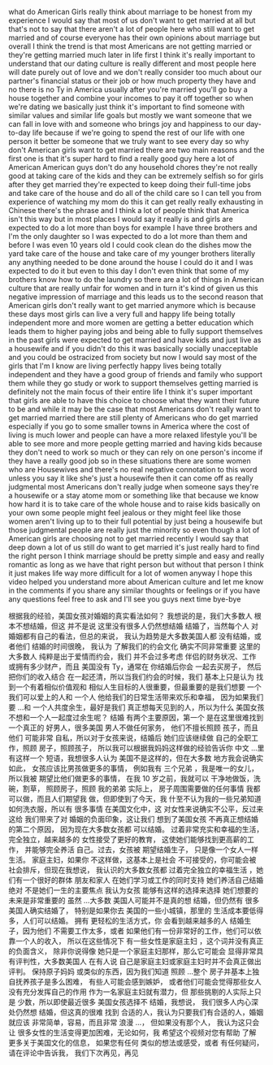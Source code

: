 what do American Girls really think about marriage to be honest from my
experience I would say that most of us don't want to get married at all but
that's not to say that there aren't a lot of people here who still want to get
married and of course everyone has their own opinions about marriage but overall
I think the trend is that most Americans are not getting married or they're
getting married much later in life first I think it's really important to
understand that our dating culture is really different and most people here
will date purely out of love and we don't really consider too much about our
partner's financial status or their job or how much property they have and no
there is no Ty in America usually after you're married you'll go buy a house
together and combine your incomes to pay it off together so when we're dating we
basically just think it's important to find someone with similar values and
similar life goals but mostly we want someone that we can fall in love with
and someone who brings joy and happiness to our day-to-day life because if we're
going to spend the rest of our life with one person it better be someone that we
truly want to see every day so why don't American girls want to get married there
are two main reasons and the first one is that it's super hard to find a really
good guy here a lot of American American guys don't do any household chores
they're not really good at taking care of the kids and they can be extremely
selfish so for girls after they get married they're expected to keep doing
their full-time jobs and take care of the house and do all of the child care
so I can tell you from experience of watching my mom do this it can get
really really exhausting in Chinese there's the
phrase and I think a lot of people think that America isn't this way but in most
places I would say it really is and girls are expected to do a lot more than
boys for example I have three brothers and I'm the only daughter so I was
expected to do a lot more than them and before I was even 10 years old I could
cook clean do the dishes mow the yard take care of the house and take care of
my younger brothers literally any anything needed to be done around the
house I could do it and I was expected to do it but even to this day I don't
even think that some of my brothers know how to do the laundry so there are a lot
of things in American culture that are really unfair for women and in turn it's
kind of given us this negative impression of marriage and this leads us
to the second reason that American girls don't really want to get married anymore
which is because these days most girls can live a very full and happy life
being totally independent more and more women are getting a better education
which leads them to higher paying jobs and being able to fully support
themselves in the past girls were expected to get married and have kids
and just live as a housewife and if you didn't do this it was basically socially
unacceptable and you could be ostracized from society but now I would say most of
the girls that I'm I know are living perfectly happy lives being totally
independent and they have a good group of friends and family who support them
while they go study or work to support themselves getting married is definitely
not the main focus of their entire life I think it's super important that girls
are able to have this choice to choose what they want their future to be and
while it may be the case that most Americans don't really want to get
married married there are still plenty of Americans who do get married
especially if you go to some smaller towns in America where the cost of
living is much lower and people can have a more relaxed lifestyle you'll be able
to see more and more people getting married and having kids because they
don't need to work so much or they can rely on one person's income if they have
a really good job so in these situations there are some women who are Housewives
and there's no real negative connotation to this word unless you say it like
she's just a housewife then it can come off as really judgmental most Americans
don't really judge when someone says they're a housewife or a stay atome mom
or something like that because we know how hard it is to take care of the whole
house and to raise kids basically on your own some people might feel jealous
or they might feel like those women aren't living up to to their full
potential by just being a housewife but those judgmental people are really just
the minority so even though a lot of American girls are choosing not to get
married recently I would say that deep down a lot of us still do want to get
married it's just really hard to find the right person I think marriage should
be pretty simple and easy and really romantic as long as we have that right
person but without that person I think it just makes life way more
difficult for a lot of women anyway I hope this video helped you understand
more about American culture and let me know in the comments if you share any
similar thoughts or feelings or if you have any questions feel free to ask and
I'll see you guys next time bye-bye

根据我的经验，美国女孩对婚姻的真实看法如何？
我想说的是，我们大多数人 根本不想结婚，但这
并不是说 这里没有很多人仍然想结婚
结婚了，当然每个人 对婚姻都有自己的看法，但总的来说，
我认为趋势是大多数美国人都 没有结婚，或者他们
结婚的时间很晚， 我认为
了解我们的约会文化 确实不同非常重要 这里的大多数人
纯粹是出于爱情而约会，我们 并不会过多考虑
伴侣的财务状况、工作 或拥有多少财产，而且
美国没有 Ty，通常在 你结婚后你会 一起去买房子，
然后把你们的收入结合 在一起还清，所以当我们约会的时候，我们
基本上只是认为 找到一个有着相似价值观和
相似人生目标的人很重要，但最重要的是我们想要 一个我们可以爱上的人和
一个人 他给我们的日常生活带来欢乐和幸福， 因为如果我们
要 …和 一个人共度余生，最好是我们
真正想每天见到的人，所以为什么 美国女孩不想和一个人一起度过余生呢？ 结婚
有两个主要原因，第一个 是在这里很难找到一个真正的
好男人，很多美国 男人不做任何家务，
他们不擅长照顾 孩子，而且他们 可能非常
自私，所以对于女孩来说，结婚后 她们应该继续做
自己的全职工作，照顾 房子，照顾孩子，
所以我可以根据我妈妈这样做的经验告诉你
中文 …里 有这样一个
短语，我想很多人认为 美国不是这样的，但在大多数
地方我会说确实如此， 女孩应该比男孩做更多的事情，
例如我有 三个兄弟 ，我是唯一的女儿，所以我被
期望比他们做更多的事情， 在我 10 岁之前，我就可以
干净地做饭，洗碗，割草， 照顾房子，照顾
我的弟弟 实际上， 房子周围需要做的任何事情
我都可以做，而且人们期望我 做，但即使到了今天，我
什至不认为我的一些兄弟知道 如何洗衣服，所以有
很多事情 在美国文化中，这 对女性来说确实不公平，反过来这给
我们带来了对 婚姻的负面印象，这让我们
想到了美国女孩 不再真正想结婚的第二个原因，
因为现在大多数女孩都 可以结婚。 过着非常充实和幸福的生活，
完全独立，越来越多的 女性接受了更好的教育，
这使她们能够找到更高薪的工作， 并能够完全养活
自己。过去，女孩被 期望结婚生子，
只是像一个女人一样生活。 家庭主妇，如果你 不这样做，这基本上是社会
不可接受的，你可能会被 社会排斥，但现在我想说，
我认识的大多数女孩都 过着完全独立的幸福生活
，她们有一个很好的群体 朋友和家人
在她们学习或工作的同时支持 她们养活自己结婚绝对
不是她们一生的主要焦点 我认为女孩
能够有这样的选择来选择 她们想要的未来是非常重要的
虽然 …大多数 美国人可能并不是真的想
结婚，但仍然有 很多美国人确实结婚了，
特别是如果你去 美国的一些小城镇，那里的
生活成本要低得多，人们可以结婚。 拥有 更轻松的生活方式，你
会看到越来越多的人 结婚生子，因为他们
不需要工作太多，或者 如果他们有一份非常好的工作，他们可以依靠一个人的收入，
所以在这些情况下 有一些女性是家庭主妇
，这个词并没有真正的负面含义， 除非你说得像
她只是一个家庭主妇那样，那么它可能会 显得非常具有评判性，大多数美国人
在有人说 自己是家庭主妇或家庭主妇时并不会真正做出评判。 保持原子妈妈
或类似的东西，因为我们知道 照顾 …整个
房子并基本上独自抚养孩子是多么困难， 有些人可能会感到嫉妒，
或者他们可能会觉得那些女人 没有充分发挥自己的作用
作为一名家庭主妇就有潜力，但 那些挑剔的人实际上只是
少数，所以即使最近很多 美国女孩选择不
结婚，我想说， 我们很多人内心深处仍然想
结婚，但这真的很难 找到 合适的人，我认为只要我们有合适的人，婚姻就应该
非常简单，容易，而且非常 浪漫 …，
但如果没有那个人， 我认为这只会让
很多女性的生活变得更加困难，无论如何，我 希望这个视频对您有帮助 了解
更多关于美国文化的信息， 如果您有任何
类似的想法或感受，或者 有任何疑问，请在评论中告诉我，
我们下次再见，再见